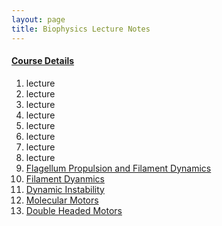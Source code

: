 ```yaml
---
layout: page
title: Biophysics Lecture Notes
---
```


#### [Course Details](http://www.physics.purdue.edu/academic-programs/courses/course_detail.php?SEM=spring2015&c=phys570J) 

1. lecture
2. lecture
3. lecture
4. lecture
5. lecture
6. lecture
7. lecture
8. lecture
9. [Flagellum Propulsion and Filament Dynamics](/lecture9/)
10. [Filament Dyanmics](/lecture10/)
11. [Dynamic Instability](/lecture11/)
12. [Molecular Motors](/lecture12/)
13. [Double Headed Motors](/lecture13/)
